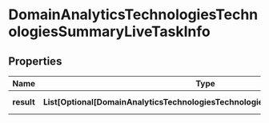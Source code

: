 # DomainAnalyticsTechnologiesTechnologiesSummaryLiveTaskInfo


## Properties

| Name | Type | Description | Notes |
|------------ | ------------- | ------------- | -------------|
**result** | **List[Optional[DomainAnalyticsTechnologiesTechnologiesSummaryLiveResultInfo]]** | array of results |[optional]|